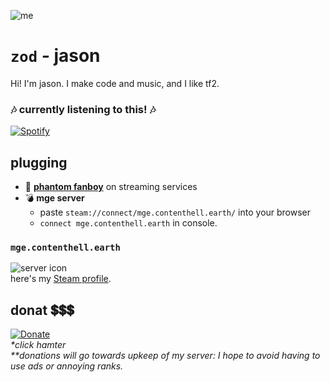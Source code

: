 ![me](https://cdn.discordapp.com/avatars/260934923261706260/c721c26b38eec134ab639cc2ce16d92c.png?size=512)  
# `zod` *-* jason 
Hi! I'm jason. I make code and music, and I like tf2.

### 🎶 **currently listening to this!** 🎶  
[![Spotify](https://spotify-now-playing-poggers.vercel.app/api/spotify?background_color=0a0e12&border_color=16c60c)](https://open.spotify.com/user/dohflip7mdboclrx7m1kjjdp1)

## plugging
- 🎹 [**phantom fanboy**](https://music.jasonmcelhenney.com/) on streaming services  
- 💣 **mge server**
   - paste `steam://connect/mge.contenthell.earth/` into your browser
   - `connect mge.contenthell.earth` in console.
  
### `mge.contenthell.earth`
![server icon](https://imgur.com/er0fdbh.gif)  
here's my [Steam profile](https://contenthell.earth/).  

## donat 💲💲💲
[![Donate](https://i.imgur.com/fn4LSmC.png)](https://donate.contenthell.earth/)   
*\*click hamter*  
*\*\*donations will go towards upkeep of my server: I hope to avoid having to use ads or annoying ranks.*  

<!--
**zudsniper/zudsniper** is a ✨ _special_ ✨ repository because its `README.md` (this file) appears on your GitHub profile.

Here are some ideas to get you started:

- 🔭 I’m currently working on ...
- 🌱 I’m currently learning ...
- 👯 I’m looking to collaborate on ...
- 🤔 I’m looking for help with ...
- 💬 Ask me about ...
- 📫 How to reach me: ...
- 😄 Pronouns: ...
- ⚡ Fun fact: ...
-->
